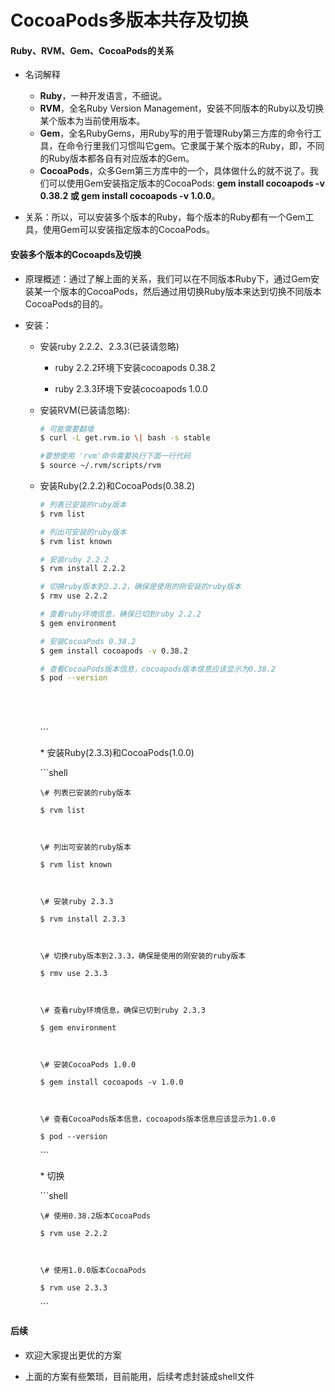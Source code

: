 # CocoaPods多版本共存及切换

#### Ruby、RVM、Gem、CocoaPods的关系

* 名词解释

  * **Ruby**，一种开发语言，不细说。
  * **RVM**，全名Ruby Version Management，安装不同版本的Ruby以及切换某个版本为当前使用版本。
  * **Gem**，全名RubyGems，用Ruby写的用于管理Ruby第三方库的命令行工具，在命令行里我们习惯叫它gem。它隶属于某个版本的Ruby，即，不同的Ruby版本都各自有对应版本的Gem。
  * **CocoaPods**，众多Gem第三方库中的一个，具体做什么的就不说了。我们可以使用Gem安装指定版本的CocoaPods: **gem install cocoapods -v 0.38.2 或 gem install cocoapods -v 1.0.0**。

* 关系：所以，可以安装多个版本的Ruby，每个版本的Ruby都有一个Gem工具，使用Gem可以安装指定版本的CocoaPods。

#### 安装多个版本的Cocoapds及切换

* 原理概述：通过了解上面的关系，我们可以在不同版本Ruby下，通过Gem安装某一个版本的CocoaPods，然后通过用切换Ruby版本来达到切换不同版本CocoaPods的目的。

* 安装：

  * 安装ruby 2.2.2、2.3.3\(已装请忽略\)

    * ruby 2.2.2环境下安装cocoapods 0.38.2

    * ruby 2.3.3环境下安装cocoapods 1.0.0

  * 安装RVM\(已装请忽略\):

    ```bash
    # 可能需要翻墙
    $ curl -L get.rvm.io \| bash -s stable

    #要想使用 'rvm'命令需要执行下面一行代码
    $ source ~/.rvm/scripts/rvm
    ```

  * 安装Ruby\(2.2.2\)和CocoaPods\(0.38.2\)

    ```bash
    # 列表已安装的ruby版本
    $ rvm list

    # 列出可安装的ruby版本
    $ rvm list known
  
    # 安装ruby 2.2.2
    $ rvm install 2.2.2
  
    # 切换ruby版本到2.2.2，确保是使用的刚安装的ruby版本
    $ rmv use 2.2.2

    # 查看ruby环境信息，确保已切到ruby 2.2.2
    $ gem environment

    # 安装CocoaPods 0.38.2
    $ gem install cocoapods -v 0.38.2

    # 查看CocoaPods版本信息，cocoapods版本信息应该显示为0.38.2
    $ pod --version






    ```







    \`\`\`



    \* 安装Ruby\(2.3.3\)和CocoaPods\(1.0.0\)



    \`\`\`shell

        \# 列表已安装的ruby版本

        $ rvm list



        \# 列出可安装的ruby版本

        $ rvm list known



        \# 安装ruby 2.3.3

        $ rvm install 2.3.3



        \# 切换ruby版本到2.3.3，确保是使用的刚安装的ruby版本

        $ rmv use 2.3.3



        \# 查看ruby环境信息，确保已切到ruby 2.3.3

        $ gem environment



        \# 安装CocoaPods 1.0.0

        $ gem install cocoapods -v 1.0.0



        \# 查看CocoaPods版本信息，cocoapods版本信息应该显示为1.0.0

        $ pod --version



    \`\`\`



    \* 切换



    \`\`\`shell

        \# 使用0.38.2版本CocoaPods

        $ rvm use 2.2.2



        \# 使用1.0.0版本CocoaPods

        $ rvm use 2.3.3

    \`\`\`

#### 后续

* 欢迎大家提出更优的方案

* 上面的方案有些繁琐，目前能用，后续考虑封装成shell文件



